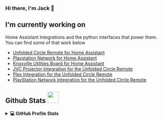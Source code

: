 ### Hi there, I'm Jack 👋

## I'm currently working on

Home Assistant Integrations and the python interfaces that power them. 
You can find some of that work below
- [Unfolded Circle Remote for Home Assistant](https://github.com/JackJPowell/hass-unfoldedcircle) 
- [Playstation Network for Home Assistant](https://github.com/JackJPowell/hass-psn)
- [Knoxville Utilities Board for Home Assistant](https://github.com/JackJPowell/hass-kub)
- [JVC Projector Integration for the Unfolded Circle Remote](https://github.com/JackJPowell/uc-intg-jvc)
- [Plex Integration for the Unfolded Circle Remote](https://github.com/JackJPowell/uc-intg-plex)
- [PlayStation Network Integration for the Unfolded Circle Remote](https://github.com/JackJPowell/uc-intg-psn)

## Github Stats <img src = "https://i.pinimg.com/originals/65/c4/f4/65c4f452571be1261e9c623f7da488ac.gif" width="35px" height="35px" />

<details> 
    <summary>
        <b>💻 GitHub Profile Stats</b>
    </summary>
    <br/>
    <p>
        <a href="https://github.com/anuraghazra/github-readme-stats"><img alt="JackJPowell's Github Stats" src="https://github-readme-stats.vercel.app/api?username=JackJPowell&show_icons=true&count_private=true&theme=transparent" height="192px"/></a>
        <br/>
        <img src="https://github-readme-stats.vercel.app/api/top-langs?username=JackJPowell&show_icons=true&locale=en&layout=compact&theme=transparent" alt="SuperFullStack" height="192px"/>
        <br/>
    </p>
</details>
<br/>

